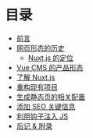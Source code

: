 目录
========

* [前言](README.md)
* [网页形态的历史](web-history.md)
    * [Nuxt.js 的定位](web-history.md#nuxt)
* [Vue CMS 的产品形态](cms-product-design.md)
* [了解 Nuxt.js](nuxt.md)
* [重构现有项目](refactor.md)
* [生成静态页的相关配置](config.md)
* [添加 SEO 关键信息](seo-meta.md)
* [利用钩子注入 JS](inject-js.md)
* [后记 & 附录](appendix.md)

